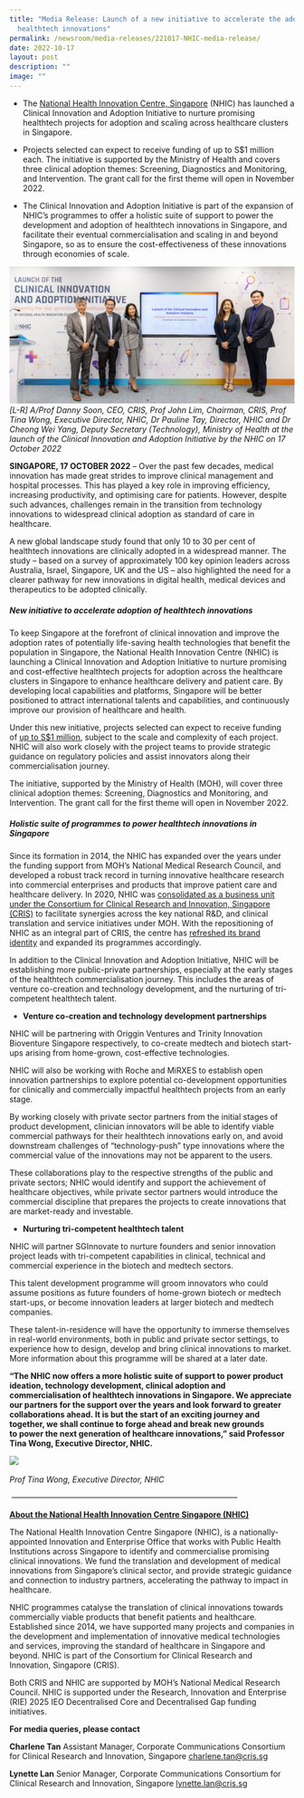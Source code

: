 ```yaml
---
title: "Media Release: Launch of a new initiative to accelerate the adoption of
  healthtech innovations"
permalink: /newsroom/media-releases/221017-NHIC-media-release/
date: 2022-10-17
layout: post
description: ""
image: ""
---
```

* The [National Health Innovation Centre, Singapore](https://www.nhic.sg/) (NHIC) has launched a Clinical Innovation and Adoption Initiative to nurture promising healthtech projects for adoption and scaling across healthcare clusters in Singapore.

* Projects selected can expect to receive funding of up to S$1 million each. The initiative is supported by the Ministry of Health and covers three clinical adoption themes: Screening, Diagnostics and Monitoring, and Intervention. The grant call for the first theme will open in November 2022.

* The Clinical Innovation and Adoption Initiative is part of the expansion of NHIC’s programmes to offer a holistic suite of support to power the development and adoption of healthtech innovations in Singapore, and facilitate their eventual commercialisation and scaling in and beyond Singapore, so as to ensure the cost-effectiveness of these innovations through economies of scale.

![](/images/News/2022/221017_NHIC%20I2Adopt/NHIC%20group%20photo.jpg)
_\[L-R\] A/Prof Danny Soon, CEO, CRIS, Prof John Lim, Chairman, CRIS, Prof Tina Wong, Executive Director, NHIC, Dr Pauline Tay, Director, NHIC and Dr Cheong Wei Yang, Deputy Secretary (Technology), Ministry of Health at the launch of the Clinical Innovation and Adoption Initiative by the NHIC on 17 October 2022_

**SINGAPORE, 17 OCTOBER 2022** – Over the past few decades, medical innovation has made great strides to improve clinical management and hospital processes. This has played a key role in improving efficiency, increasing productivity, and optimising care for patients. However, despite such advances, challenges remain in the transition from technology innovations to widespread clinical adoption as standard of care in healthcare.

A new global landscape study found that only 10 to 30 per cent of healthtech innovations are clinically adopted in a widespread manner. The study – based on a survey of approximately 100 key opinion leaders across Australia, Israel, Singapore, UK and the US – also highlighted the need for a clearer pathway for new innovations in digital health, medical devices and therapeutics to be adopted clinically. 

##### New initiative to accelerate adoption of healthtech innovations

To keep Singapore at the forefront of clinical innovation and improve the adoption rates of potentially life-saving health technologies that benefit the population in Singapore, the National Health Innovation Centre (NHIC) is launching a Clinical Innovation and Adoption Initiative to nurture promising and cost-effective healthtech projects for adoption across the healthcare clusters in Singapore to enhance healthcare delivery and patient care. By developing local capabilities and platforms, Singapore will be better positioned to attract international talents and capabilities, and continuously improve our provision of healthcare and health.

Under this new initiative, projects selected can expect to receive funding of [up to S$1 million](https://nhic.sg/web/index.php/our-funding/innovation-to-adopt), subject to the scale and complexity of each project. NHIC will also work closely with the project teams to provide strategic guidance on regulatory policies and assist innovators along their commercialisation journey. 

The initiative, supported by the Ministry of Health (MOH), will cover three clinical adoption themes: Screening, Diagnostics and Monitoring, and Intervention. The grant call for the first theme will open in November 2022. 

##### Holistic suite of programmes to power healthtech innovations in Singapore

Since its formation in 2014, the NHIC has expanded over the years under the funding support from MOH’s National Medical Research Council, and developed a robust track record in turning innovative healthcare research into commercial enterprises and products that improve patient care and healthcare delivery. In 2020, NHIC was [consolidated as a business unit under the Consortium for Clinical Research and Innovation, Singapore (CRIS)](https://www.cris.sg/media-release-launch-of-a-new-national-consortium-to-advance-clinical-research-and-innovation-for-singapore/) to facilitate synergies across the key national R&D, and clinical translation and service initiatives under MOH. With the repositioning of NHIC as an integral part of CRIS, the centre has [refreshed its brand identity](https://nhic.sg/web/index.php/about-us/our-identity) and expanded its programmes accordingly.

In addition to the Clinical Innovation and Adoption Initiative, NHIC will be establishing more public-private partnerships, especially at the early stages of the healthtech commercialisation journey. This includes the areas of venture co-creation and technology development, and the nurturing of tri-competent healthtech talent. 

*   **Venture co-creation and technology development partnerships**

NHIC will be partnering with Origgin Ventures and Trinity Innovation Bioventure Singapore respectively, to co-create medtech and biotech start-ups arising from home-grown, cost-effective technologies. 

NHIC will also be working with Roche and MiRXES to establish open innovation partnerships to explore potential co-development opportunities for clinically and commercially impactful healthtech projects from an early stage.

By working closely with private sector partners from the initial stages of product development, clinician innovators will be able to identify viable commercial pathways for their healthtech innovations early on, and avoid downstream challenges of “technology-push” type innovations where the commercial value of the innovations may not be apparent to the users.

These collaborations play to the respective strengths of the public and private sectors; NHIC would identify and support the achievement of healthcare objectives, while private sector partners would introduce the commercial discipline that prepares the projects to create innovations that are market-ready and investable. 

*   **Nurturing tri-competent healthtech talent**  

NHIC will partner SGInnovate to nurture founders and senior innovation project leads with tri-competent capabilities in clinical, technical and commercial experience in the biotech and medtech sectors.

This talent development programme will groom innovators who could assume positions as future founders of home-grown biotech or medtech start-ups, or become innovation leaders at larger biotech and medtech companies.

These talent-in-residence will have the opportunity to immerse themselves in real-world environments, both in public and private sector settings, to experience how to design, develop and bring clinical innovations to market. More information about this programme will be shared at a later date. 

**“The NHIC now offers a more holistic suite of support to power product ideation, technology development, clinical adoption and commercialisation of healthtech innovations in Singapore. We appreciate our partners for the support over the years and look forward to greater collaborations ahead. It is but the start of an exciting journey and together, we shall continue to forge ahead and break new grounds to power the next generation of healthcare innovations,” said Professor Tina Wong, Executive Director, NHIC.**

![](https://www.cris.sg/wp-content/uploads/2022/10/Prof-TIna-Wong.jpg)

_Prof Tina Wong, Executive Director, NHIC_

 ————————————————————————————–

[**About the National Health Innovation Centre Singapore (NHIC)**](https://www.nhic.sg/)

The National Health Innovation Centre Singapore (NHIC), is a nationally-appointed Innovation and Enterprise Office that works with Public Health Institutions across Singapore to identify and commercialise promising clinical innovations. We fund the translation and development of medical innovations from Singapore’s clinical sector, and provide strategic guidance and connection to industry partners, accelerating the pathway to impact in healthcare. 

NHIC programmes catalyse the translation of clinical innovations towards commercially viable products that benefit patients and healthcare. Established since 2014, we have supported many projects and companies in the development and implementation of innovative medical technologies and services, improving the standard of healthcare in Singapore and beyond. NHIC is part of the Consortium for Clinical Research and Innovation, Singapore (CRIS). 

Both CRIS and NHIC are supported by MOH’s National Medical Research Council. NHIC is supported under the Research, Innovation and Enterprise (RIE) 2025 IEO Decentralised Core and Decentralised Gap funding initiatives.

**For media queries, please contact**

**Charlene Tan**
Assistant Manager, Corporate Communications
Consortium for Clinical Research and Innovation, Singapore
charlene.tan@cris.sg

**Lynette Lan**
Senior Manager, Corporate Communications
Consortium for Clinical Research and Innovation, Singapore
lynette.lan@cris.sg
